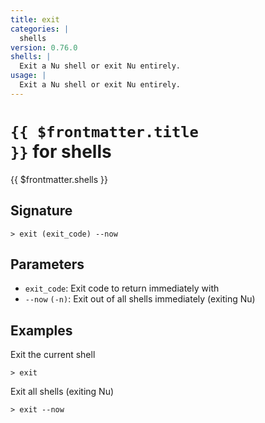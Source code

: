 ```yaml
---
title: exit
categories: |
  shells
version: 0.76.0
shells: |
  Exit a Nu shell or exit Nu entirely.
usage: |
  Exit a Nu shell or exit Nu entirely.
---
```


# <code>{{ $frontmatter.title }}</code> for shells

<div class='command-title'>{{ $frontmatter.shells }}</div>

## Signature

```> exit (exit_code) --now```

## Parameters

 -  `exit_code`: Exit code to return immediately with
 -  `--now` `(-n)`: Exit out of all shells immediately (exiting Nu)

## Examples

Exit the current shell
```shell
> exit
```

Exit all shells (exiting Nu)
```shell
> exit --now
```
